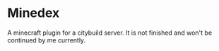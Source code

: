 # Minedex
A minecraft plugin for a citybuild server.
It is not finished and won't be continued by me currently.

